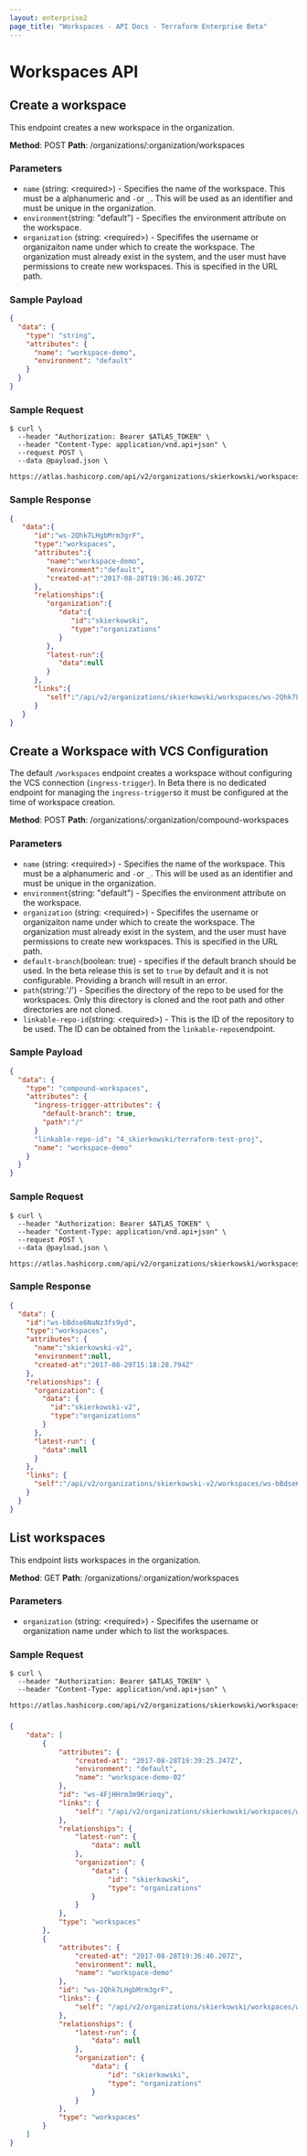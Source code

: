 ```yaml
---
layout: enterprise2
page_title: "Workspaces - API Docs - Terraform Enterprise Beta"
---
```


# Workspaces API



## Create a workspace

This endpoint creates a new workspace in the organization.

**Method**: POST
**Path**: /organizations/:organization/workspaces

### Parameters

- `name` (string: \<required\>) - Specifies the name of the workspace. This must be a alphanumeric and `-`or `_`. This will be used as an identifier and must be unique in the organization.
- `environment`(string: "default") - Specifies the environment attribute on the workspace.
- `organization` (string: \<required\>) - Specififes the username or organizaiton name under which to create the workspace. The organization must already exist in the system, and the user must have permissions to create new workspaces. This is specified in the URL path.

### Sample Payload

```json
{
  "data": {
    "type": "string",
    "attributes": {
      "name": "workspace-demo",
      "environment": "default"
    }
  }
}
```

### Sample Request

```shell
$ curl \
  --header "Authorization: Bearer $ATLAS_TOKEN" \
  --header "Content-Type: application/vnd.api+json" \
  --request POST \
  --data @payload.json \
  https://atlas.hashicorp.com/api/v2/organizations/skierkowski/workspaces
```

### Sample Response

```json
{
   "data":{
      "id":"ws-2Qhk7LHgbMrm3grF",
      "type":"workspaces",
      "attributes":{
         "name":"workspace-demo",
         "environment":"default",
         "created-at":"2017-08-28T19:36:46.207Z"
      },
      "relationships":{
         "organization":{
            "data":{
               "id":"skierkowski",
               "type":"organizations"
            }
         },
         "latest-run":{
            "data":null
         }
      },
      "links":{
         "self":"/api/v2/organizations/skierkowski/workspaces/ws-2Qhk7LHgbMrm3grF"
      }
   }
}
```



## Create a Workspace with VCS Configuration

The default `/workspaces` endpoint creates a workspace without configuring the VCS connection (`ingress-trigger`). In Beta there is no dedicated endpoint for managing the `ingress-trigger`so it must be configured at the time of workspace creation.

**Method**: POST
**Path**: /organizations/:organization/compound-workspaces

### Parameters

- `name` (string: \<required\>) - Specifies the name of the workspace. This must be a alphanumeric and `-`or `_`. This will be used as an identifier and must be unique in the organization.
- `environment`(string: "default") - Specifies the environment attribute on the workspace.
- `organization` (string: \<required\>) - Specififes the username or organizaiton name under which to create the workspace. The organization must already exist in the system, and the user must have permissions to create new workspaces. This is specified in the URL path.
- `default-branch`(boolean: true) - specifies if the default branch should be used. In the beta release this is set to `true` by default and it is not configurable. Providing a branch will result in an error.
- `path`(string:'/') - Specifies the directory of the repo to be used for the workspaces. Only this directory is cloned and the root path and other directories are not cloned.
- `linkable-repo-id`(string: \<required\>) - This is the ID of the repository to be used. The ID can be obtained from the `linkable-repos`endpoint.

### Sample Payload

```json
{
  "data": {
    "type": "compound-workspaces",
    "attributes": {
      "ingress-trigger-attributes": {
        "default-branch": true,
        "path":"/"
      }
      "linkable-repo-id": "4_skierkowski/terraform-test-proj",
      "name": "workspace-demo"
    }
  }
}
```

### Sample Request

```shell
$ curl \
  --header "Authorization: Bearer $ATLAS_TOKEN" \
  --header "Content-Type: application/vnd.api+json" \
  --request POST \
  --data @payload.json \
  https://atlas.hashicorp.com/api/v2/organizations/skierkowski/workspaces
```

### Sample Response

```json
{
  "data": {
    "id":"ws-bBdse6NaNz3fs9yd",
    "type":"workspaces",
    "attributes": {
      "name":"skierkowski-v2",
      "environment":null,
      "created-at":"2017-08-29T15:18:28.794Z"
    },
    "relationships": {
      "organization": {
        "data": {
          "id":"skierkowski-v2",
          "type":"organizations"
        }
      },
      "latest-run": {
        "data":null
      }
    },
    "links": {
      "self":"/api/v2/organizations/skierkowski-v2/workspaces/ws-bBdse6NaNz3fs9yd"
    }
  }
}
```

## List workspaces

This endpoint lists workspaces in the organization.

**Method**: GET
**Path**: /organizations/:organization/workspaces

### Parameters

- `organization` (string: \<required\>) - Specififes the username or organization name under which to list the workspaces.

### Sample Request

```shell
$ curl \
  --header "Authorization: Bearer $ATLAS_TOKEN" \
  --header "Content-Type: application/vnd.api+json" \
  https://atlas.hashicorp.com/api/v2/organizations/skierkowski/workspaces
```

###

```json
{
    "data": [
        {
            "attributes": {
                "created-at": "2017-08-28T19:39:25.247Z",
                "environment": "default",
                "name": "workspace-demo-02"
            },
            "id": "ws-4FjHHrm3m9Krieqy",
            "links": {
                "self": "/api/v2/organizations/skierkowski/workspaces/ws-4FjHHrm3m9Krieqy"
            },
            "relationships": {
                "latest-run": {
                    "data": null
                },
                "organization": {
                    "data": {
                        "id": "skierkowski",
                        "type": "organizations"
                    }
                }
            },
            "type": "workspaces"
        },
        {
            "attributes": {
                "created-at": "2017-08-28T19:36:46.207Z",
                "environment": null,
                "name": "workspace-demo"
            },
            "id": "ws-2Qhk7LHgbMrm3grF",
            "links": {
                "self": "/api/v2/organizations/skierkowski/workspaces/ws-2Qhk7LHgbMrm3grF"
            },
            "relationships": {
                "latest-run": {
                    "data": null
                },
                "organization": {
                    "data": {
                        "id": "skierkowski",
                        "type": "organizations"
                    }
                }
            },
            "type": "workspaces"
        }
    ]
}
```

